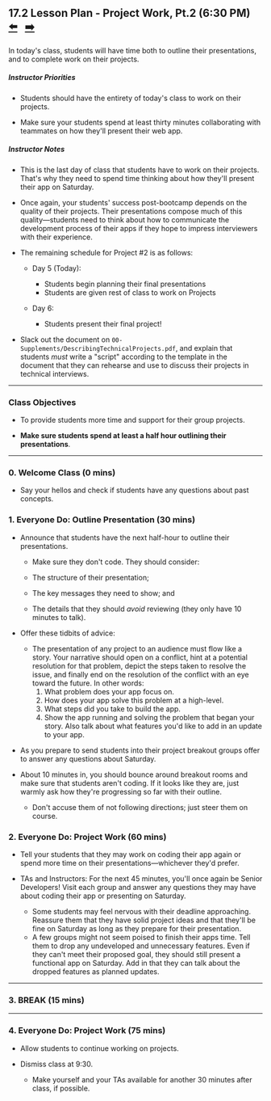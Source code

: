 ## 17.2 Lesson Plan - Project Work, Pt.2 (6:30 PM) <!--links--> &nbsp; [⬅️](../01-Day/01-Day-LessonPlan.md) &nbsp; [➡️](../03-Day/03-Day-LessonPlan.md)

In today's class, students will have time both to outline their presentations, and to complete work on their projects.

##### Instructor Priorities

* Students should have the entirety of today's class to work on their projects. 

* Make sure your students spend at least thirty minutes collaborating with teammates on how they'll present their web app. 

##### Instructor Notes

* This is the last day of class that students have to work on their projects. That's why they need to spend time thinking about how they'll present their app on Saturday. 

* Once again, your students' success post-bootcamp depends on the quality of their projects. Their presentations compose much of this quality—students need to think about how to communicate the development process of their apps if they hope to impress interviewers with their experience.

* The remaining schedule for Project #2 is as follows:

  * Day 5 (Today):

    * Students begin planning their final presentations
    * Students are given rest of class to work on Projects

  * Day 6:
    * Students present their final project! 

* Slack out the document on `00-Supplements/DescribingTechnicalProjects.pdf`, and explain that students _must_ write a "script" according to the template in the document that they can rehearse and use to discuss their projects in technical interviews.

- - -

### Class Objectives

* To provide students more time and support for their group projects.

* **Make sure students spend at least a half hour outlining their presentations**.

- - -

### 0. Welcome Class (0 mins)

* Say your hellos and check if students have any questions about past concepts.

### 1. Everyone Do: Outline Presentation (30 mins)

* Announce that students have the next half-hour to outline their presentations.

  * Make sure they don't code. They should consider:

  * The structure of their presentation; 
  * The key messages they need to show; and 
  * The details that they should _avoid_ reviewing (they only have 10 minutes to talk).

* Offer these tidbits of advice:

  * The presentation of any project to an audience must flow like a story. Your narrative should open on a conflict, hint at a potential resolution for that problem, depict the steps taken to resolve the issue, and finally end on the resolution of the conflict with an eye toward the future. In other words:
    1. What problem does your app focus on.
    2. How does your app solve this problem at a high-level.
    3. What steps did you take to build the app.
    4. Show the app running and solving the problem that began your story. Also talk about what features you'd like to add in an update to your app.

* As you prepare to send students into their project breakout groups offer to answer any questions about Saturday. 

* About 10 minutes in, you should bounce around breakout rooms and make sure that students aren't coding. If it looks like they are, just warmly ask how they're progressing so far with their outline. 

  * Don't accuse them of not following directions; just steer them on course.

### 2. Everyone Do: Project Work (60 mins)

* Tell your students that they may work on coding their app again or spend more time on their presentations—whichever they'd prefer.

* TAs and Instructors: For the next 45 minutes, you'll once again be Senior Developers! Visit each group and answer any questions they may have about coding their app or presenting on Saturday. 
  * Some students may feel nervous with their deadline approaching. Reassure them that they have solid project ideas and that they'll be fine on Saturday as long as they prepare for their presentation.
  * A few groups might not seem poised to finish their apps time. Tell them to drop any undeveloped and unnecessary features. Even if they can't meet their proposed goal, they should still present a functional app on Saturday. Add in that they can talk about the dropped features as planned updates.

- - -

### 3. BREAK (15 mins)

- - -

### 4. Everyone Do: Project Work (75 mins)

* Allow students to continue working on projects.

* Dismiss class at 9:30.

  * Make yourself and your TAs available for another 30 minutes after class, if possible.
